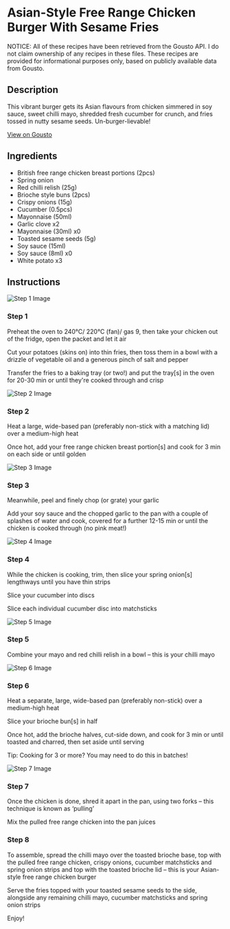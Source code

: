 # Asian-Style Free Range Chicken Burger With Sesame Fries

NOTICE: All of these recipes have been retrieved from the Gousto API. I do not claim ownership of any recipes in these files. These recipes are provided for informational purposes only, based on publicly available data from Gousto.

## Description

This vibrant burger gets its Asian flavours from chicken simmered in soy sauce, sweet chilli mayo, shredded fresh cucumber for crunch, and fries tossed in nutty sesame seeds. Un-burger-lievable!

[View on Gousto](https://www.gousto.co.uk/recipes/cookbook/asian-style-free-range-chicken-burger-with-sesame-fries)

## Ingredients

- British free range chicken breast portions (2pcs)
- Spring onion
- Red chilli relish (25g)
- Brioche style buns (2pcs)
- Crispy onions (15g)
- Cucumber (0.5pcs)
- Mayonnaise (50ml)
- Garlic clove x2
- Mayonnaise (30ml) x0
- Toasted sesame seeds (5g)
- Soy sauce (15ml)
- Soy sauce (8ml) x0
- White potato x3

## Instructions

![Step 1 Image](https://production-media.gousto.co.uk/cms/recipe-step-image/Step-1-1713885799086-x200.jpg)

### Step 1

Preheat the oven to 240°C/ 220°C (fan)/ gas 9, then take your chicken out of the fridge, open the packet and let it air

Cut your potatoes (skins on) into thin fries, then toss them in a bowl with a drizzle of vegetable oil and a generous pinch of salt and pepper

Transfer the fries to a baking tray (or two!) and put the tray[s] in the oven for 20-30 min or until they're cooked through and crisp

![Step 2 Image](https://production-media.gousto.co.uk/cms/recipe-step-image/Step-2-1713885849576-x200.jpg)

### Step 2

Heat a large, wide-based pan (preferably non-stick with a matching lid) over a medium-high heat

Once hot, add your free range chicken breast portion[s] and cook for 3 min on each side or until golden

![Step 3 Image](https://production-media.gousto.co.uk/cms/recipe-step-image/Step-3-1713885875649-x200.jpg)

### Step 3

Meanwhile, peel and finely chop (or grate) your garlic

Add your soy sauce and the chopped garlic to the pan with a couple of splashes of water and cook, covered for a further 12-15 min or until the chicken is cooked through (no pink meat!)

![Step 4 Image](https://production-media.gousto.co.uk/cms/recipe-step-image/Step-4-1713885953206-x200.jpg)

### Step 4

While the chicken is cooking, trim, then slice your spring onion[s] lengthways until you have thin strips

Slice your cucumber into discs

Slice each individual cucumber disc into matchsticks

![Step 5 Image](https://production-media.gousto.co.uk/cms/recipe-step-image/Step-5-1713885961928-x200.jpg)

### Step 5

Combine your mayo and red chilli relish in a bowl – this is your chilli mayo

![Step 6 Image](https://production-media.gousto.co.uk/cms/recipe-step-image/Step-6-1713885967012-x200.jpg)

### Step 6

Heat a separate, large, wide-based pan (preferably non-stick) over a medium-high heat

Slice your brioche bun[s] in half

Once hot, add the brioche halves, cut-side down, and cook for 3 min or until toasted and charred, then set aside until serving

Tip: Cooking for 3 or more? You may need to do this in batches!

![Step 7 Image](https://production-media.gousto.co.uk/cms/recipe-step-image/Step-7-1713885976396-x200.jpg)

### Step 7

Once the chicken is done, shred it apart in the pan, using two forks – this technique is known as ‘pulling’

Mix the pulled free range chicken into the pan juices

### Step 8

To assemble, spread the chilli mayo over the toasted brioche base, top with the pulled free range chicken, crispy onions, cucumber matchsticks and spring onion strips and top with the toasted brioche lid – this is your Asian-style free range chicken burger

Serve the fries topped with your toasted sesame seeds to the side, alongside any remaining chilli mayo, cucumber matchsticks and spring onion strips

Enjoy!

